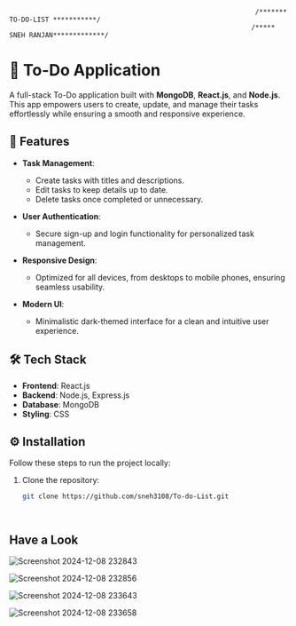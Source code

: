                                                                  /******* TO-DO-LIST ***********/
                                                                 /***** SNEH RANJAN*************/
# 📝 To-Do Application  

A full-stack To-Do application built with **MongoDB**, **React.js**, and **Node.js**. This app empowers users to create, update, and manage their tasks effortlessly while ensuring a smooth and responsive experience.  

## 🚀 Features  

- **Task Management**:  
  - Create tasks with titles and descriptions.  
  - Edit tasks to keep details up to date.  
  - Delete tasks once completed or unnecessary.  

- **User Authentication**:  
  - Secure sign-up and login functionality for personalized task management.  

- **Responsive Design**:  
  - Optimized for all devices, from desktops to mobile phones, ensuring seamless usability.  

- **Modern UI**:  
  - Minimalistic dark-themed interface for a clean and intuitive user experience.  

## 🛠️ Tech Stack  

- **Frontend**: React.js  
- **Backend**: Node.js, Express.js  
- **Database**: MongoDB  
- **Styling**: CSS  

## ⚙️ Installation  

Follow these steps to run the project locally:  

1. Clone the repository:  
   ```bash
   git clone https://github.com/sneh3108/To-do-List.git
   



## Have a Look


![Screenshot 2024-12-08 232843](https://github.com/user-attachments/assets/fd336588-9474-411d-98ad-63c21cc22f24)

![Screenshot 2024-12-08 232856](https://github.com/user-attachments/assets/dddd2784-5ea3-4e43-85d8-c2171f4e745e)


![Screenshot 2024-12-08 233643](https://github.com/user-attachments/assets/f86b6a37-376a-4ba3-8793-5177f00f77c9)


![Screenshot 2024-12-08 233658](https://github.com/user-attachments/assets/dffd25a8-9b5d-45ef-83d8-8dae07961bb0)








                                                                 
